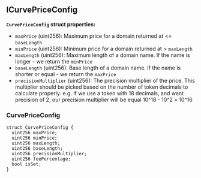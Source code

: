 ## ICurvePriceConfig

**`CurvePriceConfig` struct properties:**

- `maxPrice` (uint256): Maximum price for a domain returned at <= `baseLength`
- `minPrice` (uint256): Minimum price for a domain returned at > `maxLength`
- `maxLength` (uint256): Maximum length of a domain name. If the name is longer - we return the `minPrice`
- `baseLength` (uint256): Base length of a domain name. If the name is shorter or equal - we return the `maxPrice`
- `precisionMultiplier` (uint256): The precision multiplier of the price. This multiplier
should be picked based on the number of token decimals to calculate properly.
e.g. if we use a token with 18 decimals, and want precision of 2,
our precision multiplier will be equal 10^18 - 10^2 = 10^16

### CurvePriceConfig

```solidity
struct CurvePriceConfig {
  uint256 maxPrice;
  uint256 minPrice;
  uint256 maxLength;
  uint256 baseLength;
  uint256 precisionMultiplier;
  uint256 feePercentage;
  bool isSet;
}
```

